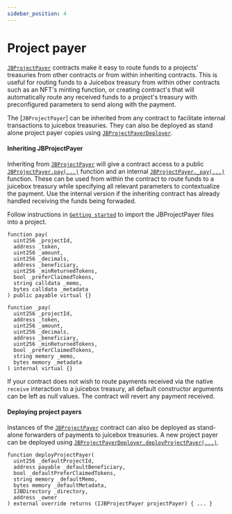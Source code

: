 ```yaml
---
sidebar_position: 4
---
```


# Project payer

[`JBProjectPayer`](/protocol/api/contracts/jbprojectpayer/) contracts make it easy to route funds to a projects' treasuries from other contracts or from within inheriting contracts. This is useful for routing funds to a Juicebox treasury from within other contracts such as an NFT's minting function, or creating contract's that will automatically route any received funds to a project's treasury with preconfigured parameters to send along with the payment.  

The [`JBProjectPayer`] can be inherited from any contract to facilitate internal transactions to juicebox treasuries. They can also be deployed as stand alone project payer copies using [`JBProjectPayerDeployer`](/protocol/api/contracts/jbprojectpayerdeployer).

#### Inheriting JBProjectPayer

Inheriting from [`JBProjectPayer`](/protocol/api/contracts/jbprojectpayer/) will give a contract access to a public [`JBProjectPayer.pay(...)`](protocol/api/contracts/jbprojectpayer/write/pay.md) function and an internal [`JBProjectPayer._pay(...)`](protocol/api/contracts/jbprojectpayer/write/_pay.md) function. These can be used from within the contract to route funds to a juicebox treasury while specifying all relevant parameters to contextualize the payment. Use the internal version if the inheriting contract has already handled receiving the funds being forwaded.

Follow instructions in [`Getting started`](protocol/build/getting-started.md) to import the JBProjectPayer files into a project.

```solidity
function pay(
  uint256 _projectId,
  address _token,
  uint256 _amount,
  uint256 _decimals,
  address _beneficiary,
  uint256 _minReturnedTokens,
  bool _preferClaimedTokens,
  string calldata _memo,
  bytes calldata _metadata
) public payable virtual {}
```

```solidity
function _pay(
  uint256 _projectId,
  address _token,
  uint256 _amount,
  uint256 _decimals,
  address _beneficiary,
  uint256 _minReturnedTokens,
  bool _preferClaimedTokens,
  string memory _memo,
  bytes memory _metadata
) internal virtual {}
```

If your contract does not wish to route payments received via the native `receive` interaction to a juicebox treasury, all default constructor arguments can be left as null values. The contract will revert any payment received.

#### Deploying project payers

Instances of the [`JBProjectPayer`](/protocol/api/contracts/jbprojectpayer/) contract can also be deployed as stand-alone forwarders of payments to juicebox treasuries. A new project payer can be deployed using [`JBProjectPayerDeployer.deployProjectPayer(...)`](/protocol/api/contracts/jbprojectpayerdeployer/write/deployprojectpayer.md).

```solidity
function deployProjectPayer(
  uint256 _defaultProjectId,
  address payable _defaultBeneficiary,
  bool _defaultPreferClaimedTokens,
  string memory _defaultMemo,
  bytes memory _defaultMetadata,
  IJBDirectory _directory,
  address _owner
) external override returns (IJBProjectPayer projectPayer) { ... }
```
